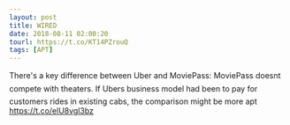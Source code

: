 ```yaml
---
layout: post
title: WIRED
date: 2018-08-11 02:00:20
tourl: https://t.co/KT14PZrouQ
tags: [APT]
---
```

There's a key difference between Uber and MoviePass: MoviePass doesnt compete with theaters. If Ubers business model had been to pay for customers rides in existing cabs, the comparison might be more apt https://t.co/elU8vgl3bz